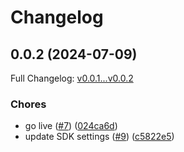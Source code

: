# Changelog

## 0.0.2 (2024-07-09)

Full Changelog: [v0.0.1...v0.0.2](https://github.com/cyberapper/cadenza-lite-sdk-js/compare/v0.0.1...v0.0.2)

### Chores

* go live ([#7](https://github.com/cyberapper/cadenza-lite-sdk-js/issues/7)) ([024ca6d](https://github.com/cyberapper/cadenza-lite-sdk-js/commit/024ca6d2e3a5bed640e4fe6426d59a2ee812e5e6))
* update SDK settings ([#9](https://github.com/cyberapper/cadenza-lite-sdk-js/issues/9)) ([c5822e5](https://github.com/cyberapper/cadenza-lite-sdk-js/commit/c5822e57aaa3d4de4e607a2cfedf58d5fb504b77))
